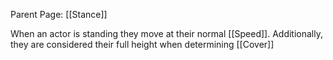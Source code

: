 Parent Page: [[Stance]]

When an actor is standing they move at their normal [[Speed]]. Additionally, they are considered their full height when determining [[Cover]]
